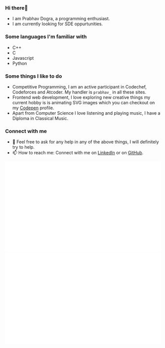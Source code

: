 ### Hi there👋

* I am Prabhav Dogra, a programming enthusiast.
* I am currently looking for SDE oppurtunities.

### Some languages I'm familiar with
* C++
* C
* Javascript
* Python

### Some things I like to do
* Competitive Programming, I am an active participant in Codechef, Codeforces and Atcoder. My handler is ``prabhav_`` in all these sites.
* Frontend web development, I love exploring new creative things my current hobby is is animating SVG images which you can checkout on my [Codepen](https://codepen.io/your-work/) profile.
* Apart from Computer Science I love listening and playing music, I have a Diploma in Classical Music.

### Connect with me
* 💬 Feel free to ask for any help in any of the above things, I will definitely try to help.
* 📫 How to reach me: Connect with me on [LinkedIn](https://www.linkedin.com/in/prabhav-dogra-659365187/) or on [GitHub](https://github.com/prabhavdogra).


![](https://github.com/prabhavdogra/stats/blob/master/generated/languages.svg)
![](https://github.com/prabhavdogra/stats/blob/master/generated/overview.svg)

